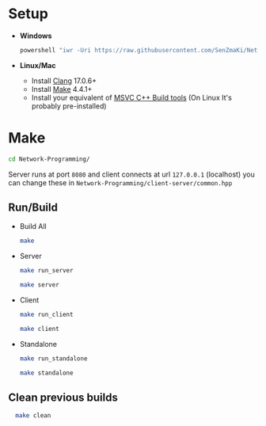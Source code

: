 # Setup

- **Windows**

  ```sh
  powershell "iwr -Uri https://raw.githubusercontent.com/SenZmaKi/Network-Programming/master/install.ps1 -UseBasicParsing | iex"
  ```

- **Linux/Mac**
  - Install [Clang](https://clang.llvm.org/) 17.0.6+
  - Install [Make](https://www.gnu.org/software/make/manual/make.html) 4.4.1+
  - Install your equivalent of [MSVC C++ Build tools](https://visualstudio.microsoft.com/visual-cpp-build-tools/) (On Linux It's probably pre-installed)

# Make

```sh
cd Network-Programming/
```

Server runs at port `8080` and client connects at url `127.0.0.1` (localhost) you can change these in `Network-Programming/client-server/common.hpp`

## Run/Build

- Build All

  ```sh
  make
  ```

- Server

  ```sh
  make run_server

  make server
  ```

- Client

  ```sh
  make run_client

  make client
  ```

- Standalone

  ```sh
  make run_standalone

  make standalone
  ```

## Clean previous builds

```sh
  make clean
```
